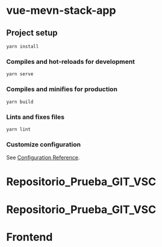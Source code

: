# vue-mevn-stack-app

## Project setup
```
yarn install
```

### Compiles and hot-reloads for development
```
yarn serve
```

### Compiles and minifies for production
```
yarn build
```

### Lints and fixes files
```
yarn lint
```

### Customize configuration
See [Configuration Reference](https://cli.vuejs.org/config/).
# Repositorio_Prueba_GIT_VSC
# Repositorio_Prueba_GIT_VSC
# Frontend
